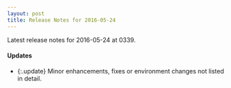 ```yaml
---
layout: post
title: Release Notes for 2016-05-24
---
```


Latest release notes for 2016-05-24 at 0339.

<div class='updates' markdown='1'>

#### Updates

- {:.update} Minor enhancements, fixes or environment changes not listed in detail.

</div>


